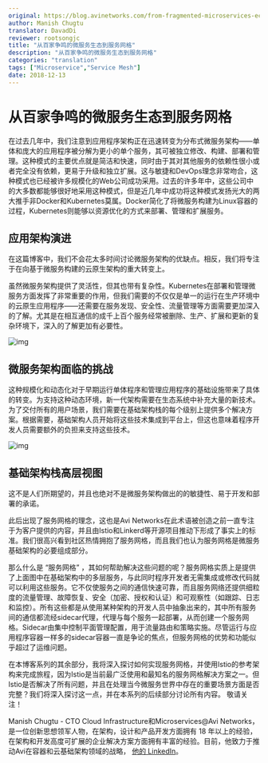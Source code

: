 ```yaml
---
original: https://blog.avinetworks.com/from-fragmented-microservices-ecosystem-to-service-mesh
author: Manish Chugtu
translator: DavadDi
reviewer: rootsongjc
title: "从百家争鸣的微服务生态到服务网格"
description: "从百家争鸣的微服务生态到服务网格"
categories: "translation"
tags: ["Microservice","Service Mesh"]
date: 2018-12-13
---
```


# 从百家争鸣的微服务生态到服务网格

在过去几年中，我们注意到应用程序架构正在迅速转变为分布式微服务架构——单体和庞大的应用程序被分解为更小的单个服务，其可被独立修改、构建、部署和管理。这种模式的主要优点就是简洁和快速，同时由于其对其他服务的依赖性很小或者完全没有依赖，更易于升级和独立扩展。这与敏捷和DevOps理念非常吻合，这种模式也已经被许多规模化的Web公司成功采用。过去的许多年中，这些公司中的大多数都能够很好地采用这种模式，但是近几年中成功将这种模式发扬光大的两大推手非Docker和Kubernetes莫属。Docker简化了将微服务构建为Linux容器的过程，Kubernetes则能够以资源优化的方式来部署、管理和扩展服务。

## 应用架构演进

在这篇博客中，我们不会花太多时间讨论微服务架构的优缺点。相反，我们将专注于在向基于微服务构建的云原生架构的重大转变上。

虽然微服务架构提供了灵活性，但其也带有复杂性。Kubernetes在部署和管理微服务方面发挥了非常重要的作用，但我们需要的不仅仅是单一的运行在生产环境中的云原生应用程序——还需要在服务发现、安全性、流量管理等方面需要更加深入的了解。尤其是在相互通信的成千上百个服务经常被删除、生产、扩展和更新的复杂环境下，深入的了解更加有必要性。

![img](https://wx3.sinaimg.cn/mw1024/7e0ee03agy1fy53fs6ze4j20qf0b9gnq.jpg)

## 微服务架构面临的挑战

这种规模化和动态化对于早期运行单体程序和管理应用程序的基础设施带来了具体的转变。为支持这种动态环境，新一代架构需要在生态系统中补充大量的新技术。为了交付所有的用户场景，我们需要在基础架构栈的每个级别上提供多个解决方案。根据需要，基础架构人员开始将这些技术集成到平台上，但这也意味着程序开发人员需要额外的负担来支持这些技术。

![img](https://wx2.sinaimg.cn/mw1024/7e0ee03agy1fy53fsh5iej20rd0cejup.jpg)

## 基础架构栈高层视图

这不是人们所期望的，并且也绝对不是微服务架构做出的的敏捷性、易于开发和部署的承诺。

此后出现了服务网格的理念，这也是Avi Networks在此术语被创造之前一直专注于为客户提供的内容，并且由Istio和Linkerd等开源项目推动下形成了事实上的标准。我们很高兴看到社区热情拥抱了服务网格，而且我们也认为服务网格是微服务基础架构的必要组成部分。

那么什么是 “服务网格” ，其如何帮助解决这些问题的呢？服务网格实质上是提供了上面图中在基础架构中的多层服务，与此同时程序开发者无需集成或修改代码就可以利用这些服务。它不仅使服务之间的通信快速可靠，而且服务网络还提供细粒度的流量管理、故障恢复、安全（加密、授权和认证）和可观察性（如跟踪、日志和监控）。所有这些都是从使用某种架构的开发人员中抽象出来的，其中所有服务间的通信都流经sidecar代理，代理与每个服务一起部署，从而创建一个服务网格。Sidecar由集中控制平面管理配置，用于流量路由和策略实施。尽管运行与应用程序容器一样多的sidecar容器一直是争论的焦点，但服务网格的优势和功能似乎超过了运维问题。

在本博客系列的其余部分，我将深入探讨如何实现服务网格，并使用Istio的参考架构来完成旅程，因为Istio是当前最广泛使用和最知名的服务网格解决方案之一。但Istio是否解决了所有问题，并且在处理当今微服务世界中存在的重要场景方面是否完整？我们将深入探讨这一点，并在本系列的后续部分讨论所有内容。 敬请关注！

Manish Chugtu - CTO Cloud Infrastructure和Microservices@Avi Networks，是一位创新思想领军人物，在架构，设计和产品开发方面拥有 18 年以上的经验，在架构和开发高度可扩展的企业解决方案方面拥有丰富的经验。目前，他致力于推动Avi在容器和云基础架构领域的战略， [他的 LinkedIn](https://www.linkedin.com/in/manishchugtu/)。
